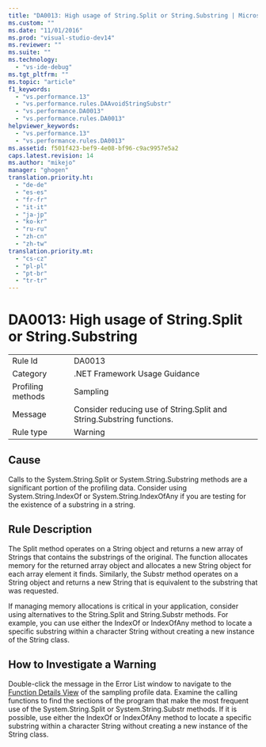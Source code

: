 ```yaml
---
title: "DA0013: High usage of String.Split or String.Substring | Microsoft Docs"
ms.custom: ""
ms.date: "11/01/2016"
ms.prod: "visual-studio-dev14"
ms.reviewer: ""
ms.suite: ""
ms.technology: 
  - "vs-ide-debug"
ms.tgt_pltfrm: ""
ms.topic: "article"
f1_keywords: 
  - "vs.performance.13"
  - "vs.performance.rules.DAAvoidStringSubstr"
  - "vs.performance.DA0013"
  - "vs.performance.rules.DA0013"
helpviewer_keywords: 
  - "vs.performance.13"
  - "vs.performance.rules.DA0013"
ms.assetid: f501f423-bef9-4e08-bf96-c9ac9957e5a2
caps.latest.revision: 14
ms.author: "mikejo"
manager: "ghogen"
translation.priority.ht: 
  - "de-de"
  - "es-es"
  - "fr-fr"
  - "it-it"
  - "ja-jp"
  - "ko-kr"
  - "ru-ru"
  - "zh-cn"
  - "zh-tw"
translation.priority.mt: 
  - "cs-cz"
  - "pl-pl"
  - "pt-br"
  - "tr-tr"
---
```

# DA0013: High usage of String.Split or String.Substring
|||  
|-|-|  
|Rule Id|DA0013|  
|Category|.NET Framework Usage Guidance|  
|Profiling methods|Sampling|  
|Message|Consider reducing use of String.Split and String.Substring functions.|  
|Rule type|Warning|  
  
## Cause  
 Calls to the System.String.Split or System.String.Substring methods are a significant portion of the profiling data. Consider using System.String.IndexOf or System.String.IndexOfAny if you are testing for the existence of a substring in a string.  
  
## Rule Description  
 The Split method operates on a String object and returns a new array of Strings that contains the substrings of the original. The function allocates memory for the returned array object and allocates a new String object for each array element it finds. Similarly, the Substr method operates on a String object and returns a new String that is equivalent to the substring that was requested.  
  
 If managing memory allocations is critical in your application, consider using alternatives to the String.Split and String.Substr methods. For example, you can use either the IndexOf or IndexOfAny method to locate a specific substring within a character String without creating a new instance of the String class.  
  
## How to Investigate a Warning  
 Double-click the message in the Error List window to navigate to the [Function Details View](../profiling/function-details-view.md) of the sampling profile data. Examine the calling functions to find the sections of the program that make the most frequent use of the System.String.Split or System.String.Substr methods. If it is possible, use either the IndexOf or IndexOfAny method to locate a specific substring within a character String without creating a new instance of the String class.